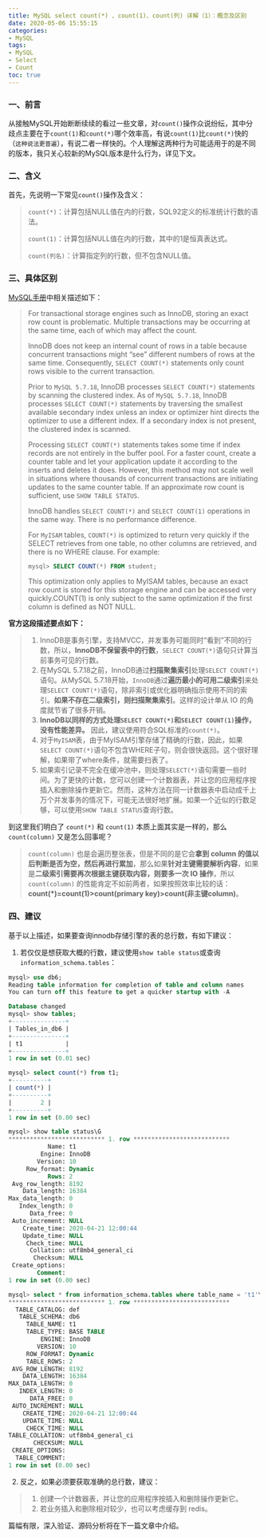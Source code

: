 ```yaml
---
title: MySQL select count(*) 、count(1)、count(列) 详解（1）：概念及区别
date: 2020-05-06 15:55:15
categories:
- MySQL
tags:
- MySQL
- Select
- Count
toc: true
---
```


### 一、前言

从接触MySQL开始断断续续的看过一些文章，对`count()`操作众说纷纭，其中分歧点主要在于`count(1)`和`count(*)`哪个效率高，有说`count(1)`比`count(*)`快的（`这种说法更普遍`），有说二者一样快的。个人理解这两种行为可能适用于的是不同的版本，我只关心较新的MySQL版本是什么行为，详见下文。

### 二、含义

首先，先说明一下常见`count()`操作及含义：

>`count(*)`：计算包括NULL值在内的行数，SQL92定义的标准统计行数的语法。
>
>`count(1)`：计算包括NULL值在内的行数，其中的1是恒真表达式。
>
>`count(列名)`：计算指定列的行数，但不包含NULL值。

### 三、具体区别

[MySQL手册](https://dev.mysql.com/doc/refman/5.7/en/group-by-functions.html#function_count)中相关描述如下：

>For transactional storage engines such as InnoDB, storing an exact row count is problematic. Multiple transactions may be occurring at the same time, each of which may affect the count.
>
>InnoDB does not keep an internal count of rows in a table because concurrent transactions might “see” different numbers of rows at the same time. Consequently, `SELECT COUNT(*)` statements only count rows visible to the current transaction.
>
>Prior to `MySQL 5.7.18`, InnoDB processes `SELECT COUNT(*)` statements by scanning the clustered index. As of `MySQL 5.7.18`, InnoDB processes `SELECT COUNT(*)` statements by traversing the smallest available secondary index unless an index or optimizer hint directs the optimizer to use a different index. If a secondary index is not present, the clustered index is scanned.
>
>Processing `SELECT COUNT(*)` statements takes some time if index records are not entirely in the buffer pool. For a faster count, create a counter table and let your application update it according to the inserts and deletes it does. However, this method may not scale well in situations where thousands of concurrent transactions are initiating updates to the same counter table. If an approximate row count is sufficient, use `SHOW TABLE STATUS`.
>
>InnoDB handles `SELECT COUNT(*)` and `SELECT COUNT(1)` operations in the same way. There is no performance difference.
>
>For `MyISAM` tables, `COUNT(*)` is optimized to return very quickly if the SELECT retrieves from one table, no other columns are retrieved, and there is no WHERE clause. For example:
>
>```sql
>mysql> SELECT COUNT(*) FROM student;
>```
>This optimization only applies to MyISAM tables, because an exact row count is stored for this storage engine and can be accessed very quickly.COUNT(1) is only subject to the same optimization if the first column is defined as NOT NULL.

**官方这段描述要点如下：**

>1. InnoDB是事务引擎，支持MVCC，并发事务可能同时“看到”不同的行数，所以，**InnoDB不保留表中的行数**，`SELECT COUNT(*)`语句只计算当前事务可见的行数。
>2. 在MySQL 5.7.18之前，InnoDB通过**扫描聚集索引**处理`SELECT COUNT(*)`语句。从MySQL 5.7.18开始，`InnoDB`通过**遍历最小的可用二级索引**来处理`SELECT COUNT(*)`语句，除非索引或优化器明确指示使用不同的索引。**如果不存在二级索引，则扫描聚集索引**。这样的设计单从 IO 的角度就节省了很多开销。
>3. **InnoDB以同样的方式处理`SELECT COUNT(*)`和`SELECT COUNT(1)`操作，没有性能差异。** 因此，建议使用符合SQL标准的`count(*)`。
>4. 对于`MyISAM`表，由于MyISAM引擎存储了精确的行数，因此，如果`SELECT COUNT(*)`语句不包含WHERE子句，则会很快返回。这个很好理解，如果带了where条件，就需要扫表了。
>5. 如果索引记录不完全在缓冲池中，则处理`SELECT(*)`语句需要一些时间。为了更快的计数，您可以创建一个计数器表，并让您的应用程序按插入和删除操作更新它。然而，这种方法在同一计数器表中启动成千上万个并发事务的情况下，可能无法很好地扩展。如果一个近似的行数足够，可以使用`SHOW TABLE STATUS`查询行数。


到这里我们明白了 `count(*)` 和 `count(1)` 本质上面其实是一样的，那么 `count(column)` 又是怎么回事呢？

>`count(column)` 也是会遍历整张表，但是不同的是它会**拿到 column 的值以后判断是否为空，然后再进行累加**，那么如果**针对主键需要解析内容**，如果是**二级索引需要再次根据主键获取内容，则要多一次 IO 操作**，所以 `count(column)` 的性能肯定不如前两者，如果按照效率比较的话：**count(*)=count(1)>count(primary key)>count(非主键column)**。

### 四、建议

基于以上描述，如果要查询innodb存储引擎的表的总行数，有如下建议：
1. 若仅仅是想获取大概的行数，建议使用`show table status`或查询`information_schema.tables`：
```sql
mysql> use db6;
Reading table information for completion of table and column names
You can turn off this feature to get a quicker startup with -A

Database changed
mysql> show tables;
+---------------+
| Tables_in_db6 |
+---------------+
| t1            |
+---------------+
1 row in set (0.01 sec)

mysql> select count(*) from t1;
+----------+
| count(*) |
+----------+
|        2 |
+----------+
1 row in set (0.00 sec)

mysql> show table status\G
*************************** 1. row ***************************
           Name: t1
         Engine: InnoDB
        Version: 10
     Row_format: Dynamic
           Rows: 2
 Avg_row_length: 8192
    Data_length: 16384
Max_data_length: 0
   Index_length: 0
      Data_free: 0
 Auto_increment: NULL
    Create_time: 2020-04-21 12:00:44
    Update_time: NULL
     Check_time: NULL
      Collation: utf8mb4_general_ci
       Checksum: NULL
 Create_options:
        Comment:
1 row in set (0.00 sec)

mysql> select * from information_schema.tables where table_name = 't1'\G
*************************** 1. row ***************************
  TABLE_CATALOG: def
   TABLE_SCHEMA: db6
     TABLE_NAME: t1
     TABLE_TYPE: BASE TABLE
         ENGINE: InnoDB
        VERSION: 10
     ROW_FORMAT: Dynamic
     TABLE_ROWS: 2
 AVG_ROW_LENGTH: 8192
    DATA_LENGTH: 16384
MAX_DATA_LENGTH: 0
   INDEX_LENGTH: 0
      DATA_FREE: 0
 AUTO_INCREMENT: NULL
    CREATE_TIME: 2020-04-21 12:00:44
    UPDATE_TIME: NULL
     CHECK_TIME: NULL
TABLE_COLLATION: utf8mb4_general_ci
       CHECKSUM: NULL
 CREATE_OPTIONS:
  TABLE_COMMENT:
1 row in set (0.00 sec)
```
2. 反之，如果必须要获取准确的总行数，建议：
>1) 创建一个计数器表，并让您的应用程序按插入和删除操作更新它。
>2) 若业务插入和删除相对较少，也可以考虑缓存到 redis。


篇幅有限，深入验证、源码分析将在下一篇文章中介绍。
